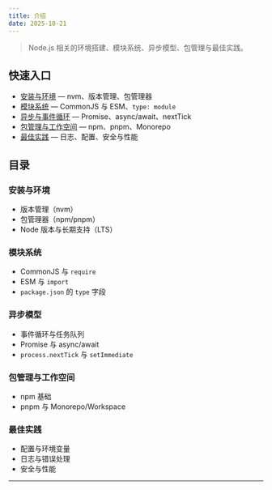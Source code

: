 ```yaml
---
title: 介绍
date: 2025-10-21
---
```


> Node.js 相关的环境搭建、模块系统、异步模型、包管理与最佳实践。

## 快速入口

- [安装与环境](/series/docs/01-nodejs/01-installation.html) — nvm、版本管理、包管理器  
- [模块系统](/series/docs/01-nodejs/02-module-system.html) — CommonJS 与 ESM、`type: module`  
- [异步与事件循环](/series/docs/01-nodejs/03-async.html) — Promise、async/await、nextTick  
- [包管理与工作空间](/series/docs/01-nodejs/04-npm-pnpm.html) — npm、pnpm、Monorepo  
- [最佳实践](/series/docs/01-nodejs/05-best-practices.html) — 日志、配置、安全与性能

## 目录

### 安装与环境
- 版本管理（nvm）
- 包管理器（npm/pnpm）
- Node 版本与长期支持（LTS）

### 模块系统
- CommonJS 与 `require`
- ESM 与 `import`
- `package.json` 的 `type` 字段

### 异步模型
- 事件循环与任务队列
- Promise 与 async/await
- `process.nextTick` 与 `setImmediate`

### 包管理与工作空间
- npm 基础
- pnpm 与 Monorepo/Workspace

### 最佳实践
- 配置与环境变量
- 日志与错误处理
- 安全与性能

---
